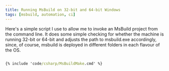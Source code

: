 ```yaml
---
title: Running MsBuild on 32-bit and 64-bit Windows
tags: [msbuild, automation, ci]
---
```


Here's a simple script I use to allow me to invoke an MsBuild project from
the command line. It does some simple checking for whether the machine is
running 32-bit or 64-bit and adjusts the path to msbuild.exe accordingly,
since, of course, msbuild is deployed in different folders in each flavour
of the OS.

```bat

{% include 'code/csharp/MsBuildMake.cmd' %}

```
